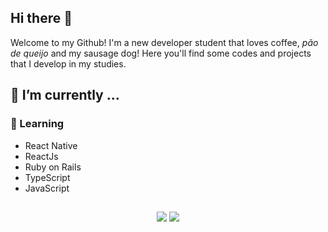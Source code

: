 ## Hi there 👋
Welcome to my Github! I'm a new developer student that loves coffee, *pão de queijo* and my sausage dog!  Here you'll find some codes and projects that I develop in my studies.

## :calendar: I’m currently ...
### 🌱 Learning
* React Native
* ReactJs
* Ruby on Rails
* TypeScript
* JavaScript
  

## 
  
<div align="center">
  <a href = "mailto:thais.r.mignoli@gmail.com"><img src="https://img.shields.io/badge/-Gmail-%23333?style=for-the-badge&logo=gmail&logoColor=white" target="_blank"></a>
  <a href="https://www.linkedin.com/in/thais-mignoli-1274a7b5" target="_blank"><img src="https://img.shields.io/badge/-LinkedIn-%230077B5?style=for-the-badge&logo=linkedin&logoColor=white" target="_blank"></a> 
</div>
